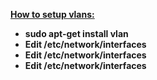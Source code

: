 <b><u>How to setup vlans:</u></b></br>
<ul>
<li><b>sudo apt-get install vlan</b></li>
<li><b>Edit /etc/network/interfaces</b></li>
<li><b>Edit /etc/network/interfaces</b></li>
<li><b>Edit /etc/network/interfaces</b></li>
</ul>


